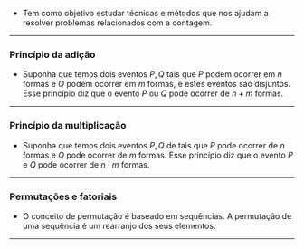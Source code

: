 - Tem como objetivo estudar técnicas e métodos que nos ajudam a resolver problemas relacionados com a contagem.

---

### Princípio da adição

- Suponha que temos dois eventos $P, Q$ tais que $P$ podem ocorrer em $n$ formas e $Q$ podem ocorrer em $m$ formas, e estes eventos são disjuntos. Esse princípio diz que o evento $P$ ou $Q$ pode ocorrer de $n + m$ formas.

---

### Princípio da multiplicação

- Suponha que temos dois eventos $P, Q$ de tais que $P$ pode ocorrer de $n$ formas e $Q$ pode ocorrer de $m$ formas. Esse princípio diz que o evento $P$ e $Q$ pode ocorrer de $n \cdot m$ formas.

---

### Permutações e fatoriais

- O conceito de permutação é baseado em sequências. A permutação de uma sequência é um rearranjo dos seus elementos.

---